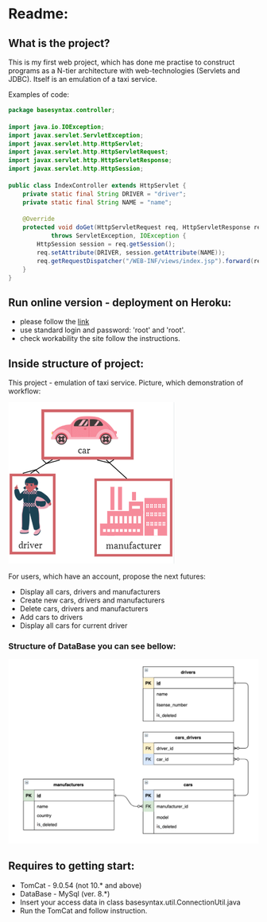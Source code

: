 # Readme:
## What is the project?
This is my first web project, which has done me practise to construct programs 
as a N-tier architecture with web-technologies (Servlets and JDBC). 
Itself is an emulation of a taxi service.

Examples of code:
```java
package basesyntax.controller;

import java.io.IOException;
import javax.servlet.ServletException;
import javax.servlet.http.HttpServlet;
import javax.servlet.http.HttpServletRequest;
import javax.servlet.http.HttpServletResponse;
import javax.servlet.http.HttpSession;

public class IndexController extends HttpServlet {
    private static final String DRIVER = "driver";
    private static final String NAME = "name";

    @Override
    protected void doGet(HttpServletRequest req, HttpServletResponse resp)
            throws ServletException, IOException {
        HttpSession session = req.getSession();
        req.setAttribute(DRIVER, session.getAttribute(NAME));
        req.getRequestDispatcher("/WEB-INF/views/index.jsp").forward(req, resp);
    }
}
```

## Run online version - deployment on Heroku:
- please follow the [link](https://serhii-orlov.herokuapp.com/login")
- use standard login and password: 'root' and 'root'.
- check workability the site follow the instructions.

## Inside structure of project:
This project - emulation of taxi service. Picture, which demonstration of workflow:

![img_1.png](img_1.png)       

For users, which have an account, propose the next futures:
- Display all cars, drivers and manufacturers 
- Create new cars, drivers and manufacturers 
- Delete cars, drivers and manufacturers 
- Add cars to drivers 
- Display all cars for current driver 

### Structure of DataBase you can see bellow:
![img_2.png](img_2.png)

## Requires to getting start:
- TomCat - 9.0.54 (not 10.* and above)
- DataBase - MySql (ver. 8.*) 
- Insert your access data in class basesyntax.util.ConnectionUtil.java
- Run the TomCat and follow instruction.

